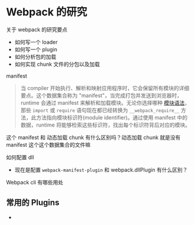# Webpack 的研究

关于 webpack 的研究要点
- 如何写一个 loader
- 如何写一个 plugin
- 如何分析包的加载
- 如何实现 chunk 文件的分包以及加载



manifest

> 当 compiler 开始执行、解析和映射应用程序时，它会保留所有模块的详细要点。这个数据集合称为 "manifest"，当完成打包并发送到浏览器时，runtime 会通过 manifest 来解析和加载模块。无论你选择哪种 [模块语法](https://webpack.docschina.org/api/module-methods)，那些 `import` 或 `require` 语句现在都已经转换为 `__webpack_require__` 方法，此方法指向模块标识符(module identifier)。通过使用 manifest 中的数据，runtime 将能够检索这些标识符，找出每个标识符背后对应的模块。

这个 manifest 和 动态加载 chunk 有什么区别吗？动态加载 chunk 就是没有 manifest 这个这个数据集合的文件嘛



如何配置 dll

- 现在是配置 `webpack-manifest-plugin` 和 webpack.dllPlugin 有什么区别？



Webpack cli 有哪些用处





## 常用的 Plugins 

- 

